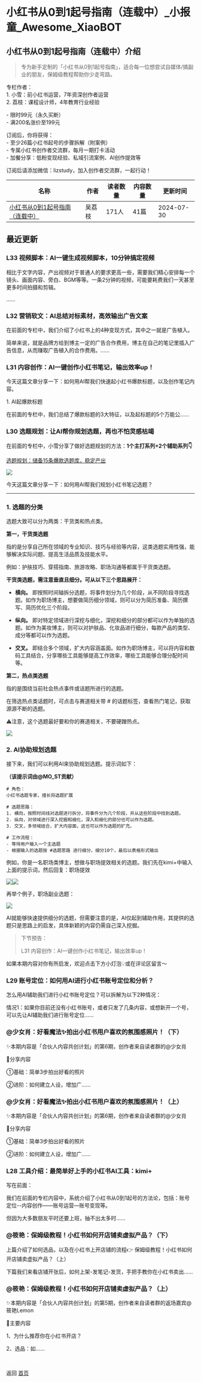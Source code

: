 # 小红书从0到1起号指南（连载中）_小报童_Awesome_XiaoBOT

## 小红书从0到1起号指南（连载中）介绍
> 专为新手定制的「小红书从0到1起号指南」，适合每一位想尝试自媒体/搞副业的朋友，保姆级教程帮助你少走弯路。    
    
专栏作者：    
1\. 小雪：前小红书运营，7年资深创作者运营    
2\. 荔枝：课程设计师，4年教育行业经验    
    
\- 限时99元（永久买断）    
\- 满200名涨价至199元    
    
订阅后，你将获得：    
\- 至少26篇小红书起号的步骤拆解（附案例）    
\- 专属小红书创作者交流群，每月一期打卡活动    
\- 加餐分享：低粉变现经验、私域引流案例、AI创作提效等    
    
订阅后请添加微信：lizstudy，加入创作者交流群，一起行动！  
  


|名称|作者|读者数量|内容数量|更新时间|
|---|---|---|---|---|
|[小红书从0到1起号指南（连载中）](https://xiaobot.net/p/afterwork2hours?refer=0b133df9-27dc-423b-8101-639049001c13)|吴荔枝|171人|41篇|2024-07-30|

## 最近更新
### L33 视频脚本：AI一键生成视频脚本，10分钟搞定视频

相比于文字内容，产出视频对于普通人的要求更高一些，需要我们精心安排每一个镜头、画面内容、旁白、BGM等等。一条2分钟的视频，可能要耗费我们一天甚至更多时间拍摄和剪辑。

......

### L32 营销软文：AI总结对标素材，高效输出广告文案

在前面的专栏中，我们介绍了小红书上的4种变现方式，其中之一就是广告植入。

简单来说，就是品牌方给到博主一定的广告合作费用，博主在自己的笔记里插入广告信息，从而赚取广告植入的合作费用。......

### L31 内容创作：AI一键创作小红书笔记，输出效率up！

今天这篇文章分享一下：如何用AI帮我们快速起小红书爆款标题，以及创作笔记内容。

1\. AI起爆款标题

在前面的专栏中，我们总结了爆款标题的3大特征，以及起标题的5个万能公......

### L30 选题规划：让AI帮你规划选题，再也不怕灵感枯竭

在前面的专栏中，小雪分享了做好选题规划的方法：**1个主打系列+2个辅助系列👇**

[选题规划：储备15条爆款选题库，稳定产出](https://xiaobot.net/post/4afa1ebc-7871-464b-a181-8c8899db5369?refer=9315436f-1506-428e-8729-43846088bbbe)

![](https://static.xiaobot.net/file/2024-07-30/24744/25cd6df980512d1af0abe6b775058499.png)

今天这篇文章分享一下：如何用AI帮我们规划小红书笔记选题？

* * *

### 1\. 选题的分类

选题大致可以分为两类：干货类和热点类。

**第一，干货类选题**

指的是分享自己所在领域的专业知识、技巧与经验等内容，这类选题实用性强，能够解决实际问题、提高生活品质及技能水平。

例如：护肤技巧、穿搭指南、旅游攻略、职场沟通等都属于干货类选题。

**干货类选题，需注意垂直且细分。可从以下三个思路展开：**

  * **横向。** 即按照时间轴拆分选题，将事件划分为几个阶段，从不同阶段寻找选题。如作为职场博主，想要做简历细分领域，则可以分为简历准备、简历撰写、简历优化三个阶段。

  * **纵向。** 即对特定领域进行深挖与细化，深挖和细分的部分都可以作为单独的选题。如作为美妆博主，则可以对护肤品、化妆品进行细分，每款产品的类型、成分等都可以作为选题。

  * **交叉。** 即结合多个领域，扩大内容涵盖面。如作为职场博主，可以将内容和数码工具结合，分享哪些工具能够提高工作效率，哪些工具能够合理分配时间等。

**第二，热点类选题**

指的是围绕当前社会热点事件或话题所进行的选题。

在筛选热点类话题时，可点击与赛道相关带 # 的话题标签，查看热门笔记，获取源源不断的选题。

⚠️注意，这个选题最好要和你的赛道相关，不要硬蹭热点。

![](https://static.xiaobot.net/file/2024-07-30/24744/7753f0340a15c02738857d52ffb95cfa.png)

### 2\. AI协助规划选题

接下来，我们可以利用AI来协助规划选题。提示词如下：

**（该提示词由@MO_ST贡献）**

    
    
    # 角色：
    小红书选题专家，擅长将选题扩展
    
    # 选题思路：
    1. 横向，按照时间线对选题进行拆分，将事件分为几个阶段，并从这些阶段中找到选题。
    2. 纵向，对领域进行深入挖掘和细化，深入和细化的部分也可以作为选题。
    3. 交叉，多领域结合，扩大内容面，这也可以作为选题的扩充。
    
    # 工作流程：
    - 等待用户输入一个主选题
    - 根据输入的选题按 #选题思路 进行细分，细分10个，最后以表格形式输出

例如，你是一名职场类博主，想做与职场提效相关的选题。我们先在kimi+中输入上面的提示词，然后回复：职场提效

![](https://static.xiaobot.net/file/2024-07-30/24744/d5e6950b7f4653ee511261b73453fad0.png)![](https://static.xiaobot.net/file/2024-07-30/24744/4fd76fac32b24dab40a1d7489133a3ce.png)

再举个例子，职场副业选题：

![](https://static.xiaobot.net/file/2024-07-30/24744/2221acd77cd379265b3e8dd240674b8d.png)

AI就能够快速提供细分的选题，但需要注意的是，AI仅起到辅助作用，其提供的选题只是思路上的启发，具体新颖的内容仍需自己深入挖掘。

> 下节预告：
>
> L31 内容创作：AI一键创作小红书笔记，输出效率up！

如果本期内容对你有所启发，欢迎点击下方小灯泡💡或在评论区留言～

### L29 账号定位：如何用AI进行小红书账号定位和分析？

怎么用AI辅助我们进行小红书账号定位？可以拆解为以下2种情况：

情况1：如果你目前还没有小红书账号，或者只发了几条内容，或想新开一个号，可以先让AI辅助我们进行账号定位......

### @少女肖：好看魔法✨拍出小红书用户喜欢的氛围感照片！（下）

✨本期内容是「合伙人内容共创计划」的第6期，创作者来自读者群的@少女肖

📝分享内容

①基础：简单3步拍出好看的照片

②进阶：如何建立人设，增加广......

### @少女肖：好看魔法✨拍出小红书用户喜欢的氛围感照片！（上）

✨本期内容是「合伙人内容共创计划」的第6期，创作者来自读者群的@少女肖

📝分享内容

①基础：简单3步拍出好看的照片

②进阶：如何建立人设，增加广......

### L28 工具介绍：最简单好上手的小红书AI工具：kimi+

写在前面：

我们在前面的专栏内容中，系统介绍了小红书从0到1起号的方法论，包括：账号定位--内容创作——账号运营—账号变现等。

但因为大多数朋友平时还要上班，抽不出太多时......

### @筱艳：保姆级教程！小红书如何开店铺卖虚拟产品？（下）

上篇介绍了如何选品，以及在小红书上开店铺的流程👉 保姆级教程！小红书如何开店铺卖虚拟产品？（上）

下篇我们来看店铺开张后，如何上架-发笔记-发货，手把手教你在小红书卖出......

### @筱艳：保姆级教程！小红书如何开店铺卖虚拟产品？（上）

✨本期内容是「合伙人内容共创计划」的第5期，创作者来自读者群的返场嘉宾@筱艳Lemon

📝主要内容

1、为什么推荐你在小红书开店？

2、选品：如......


<a href="https://github.com/Reno9527/awesome-xiaobot" style="color: white; text-decoration: none;">awesome-xiaobot</a>

返回 [首页](../README.md)
